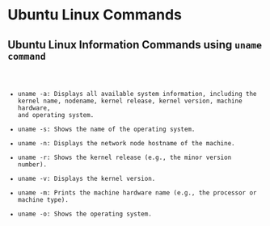 # Ubuntu Linux Commands 



## Ubuntu Linux Information Commands using <code>uname</coode> command 
- uname -a: Displays all available system information, including the kernel name, nodename, 
                kernel release, kernel version, machine hardware, and operating system.
- uname -s: Shows the name of the operating system.
- uname -n: Displays the network node hostname of the machine.
- uname -r: Shows the kernel release (e.g., the minor version number).
- uname -v: Displays the kernel version.
- uname -m: Prints the machine hardware name (e.g., the processor or machine type).
- uname -o: Shows the operating system. 
